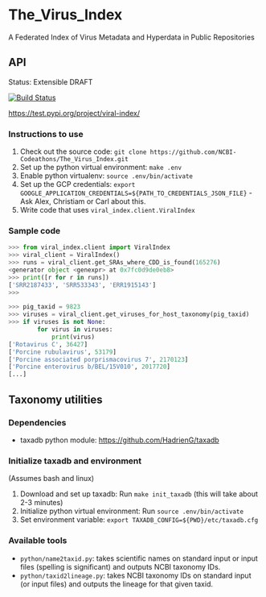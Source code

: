 # The_Virus_Index
A Federated Index of Virus Metadata and Hyperdata in Public Repositories

## API
Status: Extensible DRAFT

[![Build Status](https://travis-ci.com/NCBI-Codeathons/The_Virus_Index.svg?branch=master)](https://travis-ci.com/NCBI-Codeathons/The_Virus_Index)

https://test.pypi.org/project/viral-index/

### Instructions to use

1. Check out the source code: `git clone https://github.com/NCBI-Codeathons/The_Virus_Index.git`
1. Set up the python virtual environment: `make .env`
1. Enable python virtualenv: `source .env/bin/activate`
1. Set up the GCP credentials: `export GOOGLE_APPLICATION_CREDENTIALS=${PATH_TO_CREDENTIALS_JSON_FILE}` - Ask Alex, Christiam or Carl about this.
1. Write code that uses `viral_index.client.ViralIndex`

### Sample code

```python
>>> from viral_index.client import ViralIndex
>>> viral_client = ViralIndex()
>>> runs = viral_client.get_SRAs_where_CDD_is_found(165276)
<generator object <genexpr> at 0x7fc0d9de0eb8>
>>> print([r for r in runs])
['SRR2187433', 'SRR533343', 'ERR1915143']
>>> 

>>> pig_taxid = 9823
>>> viruses = viral_client.get_viruses_for_host_taxonomy(pig_taxid)
>>> if viruses is not None:
        for virus in viruses:
            print(virus)
['Rotavirus C', 36427]
['Porcine rubulavirus', 53179]
['Porcine associated porprismacovirus 7', 2170123]
['Porcine enterovirus b/BEL/15V010', 2017720]
[...]
```

## Taxonomy utilities

### Dependencies
* taxadb python module: https://github.com/HadrienG/taxadb

### Initialize taxadb and environment
(Assumes bash and linux)

1. Download and set up taxadb: Run `make init_taxadb` (this will take about
   2-3 minutes)
2. Initialize python virtual environment: Run `source .env/bin/activate`
3. Set environment variable: `export TAXADB_CONFIG=${PWD}/etc/taxadb.cfg`

### Available tools
* `python/name2taxid.py`: takes scientific names on standard input or input files (spelling is significant) and
  outputs NCBI taxonomy IDs.
* `python/taxid2lineage.py`: takes NCBI taxonomy IDs on standard input (or
  input files) and outputs the lineage for that given taxid. 

